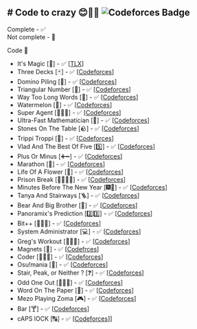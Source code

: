 ## # Code to crazy 😊🙏🏻 ![Codeforces Badge](https://codeforces-readme-stats.vercel.app/api/badge?username=Viriya6)

Complete - ✅\
Not complete - 🔨

Code 🔽 
* It's Magic [🎩] - ✅ [[TLX](https://tlx.toki.id/problems/mikroskil-cp-2014-final/A)]
* Three Decks [🃏] - ✅ [[Codeforces](https://codeforces.com/problemset/problem/2104/A)]
* Domino Piling [🎲] - ✅ [[Codeforces](https://codeforces.com/problemset/problem/50/A)]
* Triangular Number [🔺] - ✅ [[Codeforces](https://codeforces.com/problemset/problem/47/A)]
* Way Too Long Words [🧾] - ✅ [[Codeforces](https://codeforces.com/problemset/problem/71/A)]
* Watermelon [🍉] - ✅ [[Codeforces](https://codeforces.com/problemset/problem/4/A)]
* Super Agent [🕵🏻‍♂️] - ✅ [[Codeforces](https://codeforces.com/problemset/problem/12/A)]
* Ultra-Fast Mathematician [🔢] - ✅ [[Codeforces](https://codeforces.com/problemset/problem/61/A)]
* Stones On The Table [🪨] - ✅ [[Codeforces](https://codeforces.com/problemset/problem/266/A)]
* Trippi Troppi [🦐] - ✅ [[Codeforces](https://codeforces.com/problemset/problem/2094/A)]
* Vlad And The Best Of Five [5️⃣] - ✅ [[Codeforces](https://codeforces.com/problemset/problem/1926/A)]
* Plus Or Minus [➕➖] - ✅ [[Codeforces](https://codeforces.com/problemset/problem/1807/A)]
* Marathon [🎽] - ✅ [[Codeforces](https://codeforces.com/problemset/problem/1692/A)]
* Life Of A Flower [🌼] - ✅ [[Codeforces](https://codeforces.com/problemset/problem/1585/A)]
* Prison Break [🏃🏻‍♂️🏢] - ✅ [[Codeforces](https://codeforces.com/problemset/problem/1482/A)]
* Minutes Before The New Year [🎆🎉] - ✅ [[Codeforces](https://codeforces.com/problemset/problem/1283/A)]
* Tanya And Stairways [🪜] - ✅ [[Codeforces](https://codeforces.com/problemset/problem/1005/A)]
* Bear And Big Brother [🐻] - ✅ [[Codeforces](https://codeforces.com/problemset/problem/791/A)]
* Panoramix's Prediction [2️⃣3️⃣] - ✅ [[Codeforces](https://codeforces.com/problemset/problem/80/A)]
* Bit++ [👨🏻‍💻] - ✅ [[Codeforces](https://codeforces.com/problemset/problem/282/A)]
* System Administrator [💻] - ✅ [[Codeforces](https://codeforces.com/problemset/problem/245/A)]
* Greg's Workout [🏋🏻‍♂️] - ✅ [[Codeforces](https://codeforces.com/problemset/problem/255/A)]
* Magnets [🧲] - ✅ [[Codefrces](https://codeforces.com/problemset/problem/344/A)]
* Coder [👨🏻‍💻] - ✅ [[Codeforces](https://codeforces.com/problemset/problem/384/A)]
* Osu!mania [🎵] - ✅ [[Codeforces](https://codeforces.com/problemset/problem/2009/B)]
* Stair, Peak, or Neither ? [❓] - ✅ [[Codeforces](https://codeforces.com/problemset/problem/1950/A)]
* Odd One Out [🍎🍏🍎] - ✅ [[Codeforces](https://codeforces.com/problemset/problem/1915/A)]
* Word On The Paper [📜] - ✅ [[Codeforces](https://codeforces.com/problemset/problem/1850/C)]
* Mezo Playing Zoma [🎮] - ✅ [[Codeforces](https://codeforces.com/problemset/problem/1285/A)]
* Bar [🍸] - ✅ [[Codeforces](https://codeforces.com/problemset/problem/56/A)]
* cAPS lOCK [🔠] - ✅ [[Codeforces](https://codeforces.com/problemset/problem/131/A)]]
